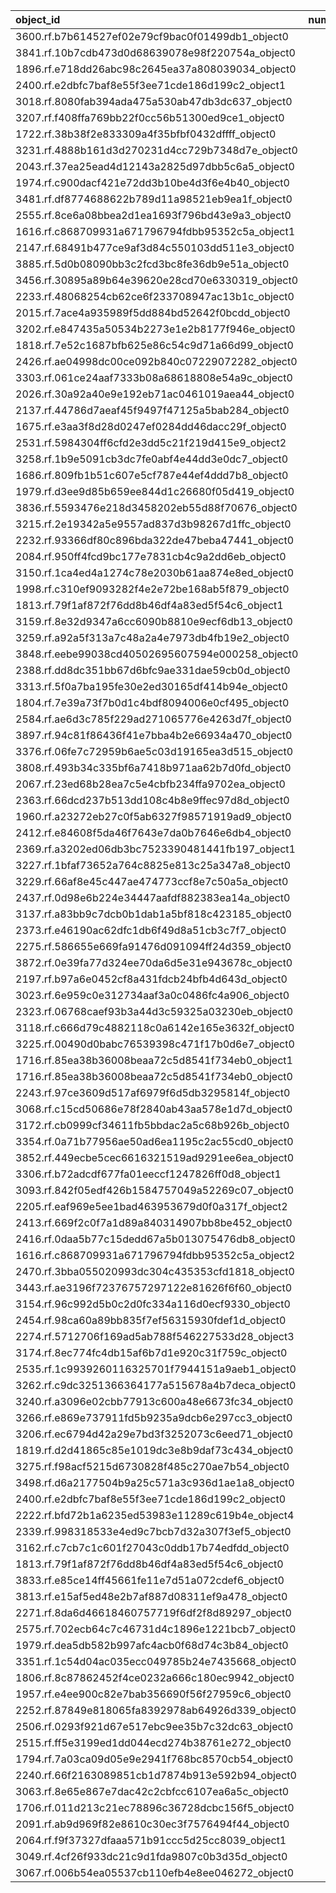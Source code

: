 | object_id                                        |   num_queries |   top1_rate |   top5_rate |   mean_rank |   median_rank |
|:-------------------------------------------------|--------------:|------------:|------------:|------------:|--------------:|
| 3600.rf.b7b614527ef02e79cf9bac0f01499db1_object0 |             3 |    1        |    1        |      1      |           1   |
| 3841.rf.10b7cdb473d0d68639078e98f220754a_object0 |             3 |    1        |    1        |      1      |           1   |
| 1896.rf.e718dd26abc98c2645ea37a808039034_object0 |             2 |    1        |    1        |      1      |           1   |
| 2400.rf.e2dbfc7baf8e55f3ee71cde186d199c2_object1 |             2 |    1        |    1        |      1      |           1   |
| 3018.rf.8080fab394ada475a530ab47db3dc637_object0 |             2 |    1        |    1        |      1      |           1   |
| 3207.rf.f408ffa769bb22f0cc56b51300ed9ce1_object0 |             2 |    1        |    1        |      1      |           1   |
| 1722.rf.38b38f2e833309a4f35bfbf0432dffff_object0 |             1 |    1        |    1        |      1      |           1   |
| 3231.rf.4888b161d3d270231d4cc729b7348d7e_object0 |             1 |    1        |    1        |      1      |           1   |
| 2043.rf.37ea25ead4d12143a2825d97dbb5c6a5_object0 |             1 |    1        |    1        |      1      |           1   |
| 1974.rf.c900dacf421e72dd3b10be4d3f6e4b40_object0 |             1 |    1        |    1        |      1      |           1   |
| 3481.rf.df8774688622b789d11a98521eb9ea1f_object0 |             1 |    1        |    1        |      1      |           1   |
| 2555.rf.8ce6a08bbea2d1ea1693f796bd43e9a3_object0 |             1 |    1        |    1        |      1      |           1   |
| 1616.rf.c868709931a671796794fdbb95352c5a_object1 |             1 |    1        |    1        |      1      |           1   |
| 2147.rf.68491b477ce9af3d84c550103dd511e3_object0 |             1 |    1        |    1        |      1      |           1   |
| 3885.rf.5d0b08090bb3c2fcd3bc8fe36db9e51a_object0 |             1 |    1        |    1        |      1      |           1   |
| 3456.rf.30895a89b64e39620e28cd70e6330319_object0 |             1 |    1        |    1        |      1      |           1   |
| 2233.rf.48068254cb62ce6f233708947ac13b1c_object0 |             1 |    1        |    1        |      1      |           1   |
| 2015.rf.7ace4a935989f5dd884bd52642f0bcdd_object0 |             1 |    1        |    1        |      1      |           1   |
| 3202.rf.e847435a50534b2273e1e2b8177f946e_object0 |             1 |    1        |    1        |      1      |           1   |
| 1818.rf.7e52c1687bfb625e86c54c9d71a66d99_object0 |             1 |    1        |    1        |      1      |           1   |
| 2426.rf.ae04998dc00ce092b840c07229072282_object0 |             1 |    1        |    1        |      1      |           1   |
| 3303.rf.061ce24aaf7333b08a68618808e54a9c_object0 |             1 |    1        |    1        |      1      |           1   |
| 2026.rf.30a92a40e9e192eb71ac0461019aea44_object0 |             1 |    1        |    1        |      1      |           1   |
| 2137.rf.44786d7aeaf45f9497f47125a5bab284_object0 |             1 |    1        |    1        |      1      |           1   |
| 1675.rf.e3aa3f8d28d0247ef0284dd46dacc29f_object0 |             1 |    1        |    1        |      1      |           1   |
| 2531.rf.5984304ff6cfd2e3dd5c21f219d415e9_object2 |             1 |    1        |    1        |      1      |           1   |
| 3258.rf.1b9e5091cb3dc7fe0abf4e44dd3e0dc7_object0 |             1 |    1        |    1        |      1      |           1   |
| 1686.rf.809fb1b51c607e5cf787e44ef4ddd7b8_object0 |             1 |    1        |    1        |      1      |           1   |
| 1979.rf.d3ee9d85b659ee844d1c26680f05d419_object0 |             1 |    1        |    1        |      1      |           1   |
| 3836.rf.5593476e218d3458202eb55d88f70676_object0 |             1 |    1        |    1        |      1      |           1   |
| 3215.rf.2e19342a5e9557ad837d3b98267d1ffc_object0 |             1 |    1        |    1        |      1      |           1   |
| 2232.rf.93366df80c896bda322de47beba47441_object0 |             1 |    1        |    1        |      1      |           1   |
| 2084.rf.950ff4fcd9bc177e7831cb4c9a2dd6eb_object0 |             1 |    1        |    1        |      1      |           1   |
| 3150.rf.1ca4ed4a1274c78e2030b61aa874e8ed_object0 |             1 |    1        |    1        |      1      |           1   |
| 1998.rf.c310ef9093282f4e2e72be168ab5f879_object0 |             1 |    1        |    1        |      1      |           1   |
| 1813.rf.79f1af872f76dd8b46df4a83ed5f54c6_object1 |             1 |    1        |    1        |      1      |           1   |
| 3159.rf.8e32d9347a6cc6090b8810e9ecf6db13_object0 |             1 |    1        |    1        |      1      |           1   |
| 3259.rf.a92a5f313a7c48a2a4e7973db4fb19e2_object0 |             1 |    1        |    1        |      1      |           1   |
| 3848.rf.eebe99038cd40502695607594e000258_object0 |             1 |    1        |    1        |      1      |           1   |
| 2388.rf.dd8dc351bb67d6bfc9ae331dae59cb0d_object0 |             1 |    1        |    1        |      1      |           1   |
| 3313.rf.5f0a7ba195fe30e2ed30165df414b94e_object0 |             1 |    1        |    1        |      1      |           1   |
| 1804.rf.7e39a73f7b0d1c4bdf8094006e0cf495_object0 |             1 |    1        |    1        |      1      |           1   |
| 2584.rf.ae6d3c785f229ad271065776e4263d7f_object0 |             1 |    1        |    1        |      1      |           1   |
| 3897.rf.94c81f86436f41e7bba4b2e66934a470_object0 |             1 |    1        |    1        |      1      |           1   |
| 3376.rf.06fe7c72959b6ae5c03d19165ea3d515_object0 |             1 |    1        |    1        |      1      |           1   |
| 3808.rf.493b34c335bf6a7418b971aa62b7d0fd_object0 |             1 |    1        |    1        |      1      |           1   |
| 2067.rf.23ed68b28ea7c5e4cbfb234ffa9702ea_object0 |             1 |    1        |    1        |      1      |           1   |
| 2363.rf.66dcd237b513dd108c4b8e9ffec97d8d_object0 |             1 |    1        |    1        |      1      |           1   |
| 1960.rf.a23272eb27c0f5ab6327f98571919ad9_object0 |             1 |    1        |    1        |      1      |           1   |
| 2412.rf.e84608f5da46f7643e7da0b7646e6db4_object0 |             1 |    1        |    1        |      1      |           1   |
| 2369.rf.a3202ed06db3bc7523390481441fb197_object1 |             1 |    1        |    1        |      1      |           1   |
| 3227.rf.1bfaf73652a764c8825e813c25a347a8_object0 |             1 |    1        |    1        |      1      |           1   |
| 3229.rf.66af8e45c447ae474773ccf8e7c50a5a_object0 |             1 |    1        |    1        |      1      |           1   |
| 2437.rf.0d98e6b224e34447aafdf882383ea14a_object0 |             1 |    1        |    1        |      1      |           1   |
| 3137.rf.a83bb9c7dcb0b1dab1a5bf818c423185_object0 |             1 |    1        |    1        |      1      |           1   |
| 2373.rf.e46190ac62dfc1db6f49d8a51cb3c7f7_object0 |             1 |    1        |    1        |      1      |           1   |
| 2275.rf.586655e669fa91476d091094ff24d359_object0 |             1 |    1        |    1        |      1      |           1   |
| 3872.rf.0e39fa77d324ee70da6d5e31e943678c_object0 |             1 |    1        |    1        |      1      |           1   |
| 2197.rf.b97a6e0452cf8a431fdcb24bfb4d643d_object0 |             1 |    1        |    1        |      1      |           1   |
| 3023.rf.6e959c0e312734aaf3a0c0486fc4a906_object0 |             1 |    1        |    1        |      1      |           1   |
| 2323.rf.06768caef93b3a44d3c59325a03230eb_object0 |             1 |    1        |    1        |      1      |           1   |
| 3118.rf.c666d79c4882118c0a6142e165e3632f_object0 |             1 |    1        |    1        |      1      |           1   |
| 3225.rf.00490d0babc76539398c471f17b0d6e7_object0 |             1 |    1        |    1        |      1      |           1   |
| 1716.rf.85ea38b36008beaa72c5d8541f734eb0_object1 |             1 |    1        |    1        |      1      |           1   |
| 1716.rf.85ea38b36008beaa72c5d8541f734eb0_object0 |             1 |    1        |    1        |      1      |           1   |
| 2243.rf.97ce3609d517af6979f6d5db3295814f_object0 |             1 |    1        |    1        |      1      |           1   |
| 3068.rf.c15cd50686e78f2840ab43aa578e1d7d_object0 |             3 |    0.333333 |    0.333333 |     18.3333 |          10   |
| 3172.rf.cb0999cf34611fb5bbdac2a5c68b926b_object0 |             2 |    0        |    0        |     14      |          14   |
| 3354.rf.0a71b77956ae50ad6ea1195c2ac55cd0_object0 |             2 |    0        |    0        |     23      |          23   |
| 3852.rf.449ecbe5cec6616321519ad9291ee6ea_object0 |             2 |    0        |    0        |     27.5    |          27.5 |
| 3306.rf.b72adcdf677fa01eeccf1247826ff0d8_object1 |             2 |    0        |    0        |     10      |          10   |
| 3093.rf.842f05edf426b1584757049a52269c07_object0 |             1 |    0        |    0        |     10      |          10   |
| 2205.rf.eaf969e5ee1bad463953679d0f0a317f_object2 |             1 |    0        |    1        |      3      |           3   |
| 2413.rf.669f2c0f7a1d89a840314907bb8be452_object0 |             1 |    0        |    1        |      2      |           2   |
| 2416.rf.0daa5b77c15dedd67a5b013075476db8_object0 |             1 |    0        |    1        |      3      |           3   |
| 1616.rf.c868709931a671796794fdbb95352c5a_object2 |             1 |    0        |    1        |      3      |           3   |
| 2470.rf.3bba055020993dc304c435353cfd1818_object0 |             1 |    0        |    1        |      3      |           3   |
| 3443.rf.ae3196f72376757297122e81626f6f60_object0 |             1 |    0        |    1        |      4      |           4   |
| 3154.rf.96c992d5b0c2d0fc334a116d0ecf9330_object0 |             1 |    0        |    0        |     10      |          10   |
| 2454.rf.98ca60a89bb835f7ef56315930fdef1d_object0 |             1 |    0        |    0        |      9      |           9   |
| 2274.rf.5712706f169ad5ab788f546227533d28_object3 |             1 |    0        |    0        |     32      |          32   |
| 3174.rf.8ec774fc4db15af6b7d1e920c31f759c_object0 |             1 |    0        |    0        |      8      |           8   |
| 2535.rf.1c9939260116325701f7944151a9aeb1_object0 |             1 |    0        |    0        |      7      |           7   |
| 3262.rf.c9dc3251366364177a515678a4b7deca_object0 |             1 |    0        |    1        |      4      |           4   |
| 3240.rf.a3096e02cbb77913c600a48e6673fc34_object0 |             1 |    0        |    0        |     57      |          57   |
| 3266.rf.e869e737911fd5b9235a9dcb6e297cc3_object0 |             1 |    0        |    0        |     14      |          14   |
| 3206.rf.ec6794d42a29e7bd3f3252073c6eed71_object0 |             1 |    0        |    1        |      2      |           2   |
| 1819.rf.d2d41865c85e1019dc3e8b9daf73c434_object0 |             1 |    0        |    0        |     10      |          10   |
| 3275.rf.f98acf5215d6730828f485c270ae7b54_object0 |             1 |    0        |    0        |     14      |          14   |
| 3498.rf.d6a2177504b9a25c571a3c936d1ae1a8_object0 |             1 |    0        |    0        |     18      |          18   |
| 2400.rf.e2dbfc7baf8e55f3ee71cde186d199c2_object0 |             1 |    0        |    1        |      2      |           2   |
| 2222.rf.bfd72b1a6235ed53983e11289c619b4e_object4 |             1 |    0        |    1        |      2      |           2   |
| 2339.rf.998318533e4ed9c7bcb7d32a307f3ef5_object0 |             1 |    0        |    0        |    101      |         101   |
| 3162.rf.c7cb7c1c601f27043c0ddb17b74edfdd_object0 |             1 |    0        |    1        |      3      |           3   |
| 1813.rf.79f1af872f76dd8b46df4a83ed5f54c6_object0 |             1 |    0        |    0        |     41      |          41   |
| 3833.rf.e85ce14ff45661fe11e7d51a072cdef6_object0 |             1 |    0        |    1        |      2      |           2   |
| 3813.rf.e15af5ed48e2b7af887d08311ef9a478_object0 |             1 |    0        |    0        |     43      |          43   |
| 2271.rf.8da6d46618460757719f6df2f8d89297_object0 |             1 |    0        |    1        |      2      |           2   |
| 2575.rf.702ecb64c7c46731d4c1896e1221bcb7_object0 |             1 |    0        |    0        |      6      |           6   |
| 1979.rf.dea5db582b997afc4acb0f68d74c3b84_object0 |             1 |    0        |    1        |      2      |           2   |
| 3351.rf.1c54d04ac035ecc049785b24e7435668_object0 |             1 |    0        |    1        |      2      |           2   |
| 1806.rf.8c87862452f4ce0232a666c180ec9942_object0 |             1 |    0        |    1        |      2      |           2   |
| 1957.rf.e4ee900c82e7bab356690f56f27959c6_object0 |             1 |    0        |    1        |      2      |           2   |
| 2252.rf.87849e818065fa8392978ab64926d339_object0 |             1 |    0        |    1        |      3      |           3   |
| 2506.rf.0293f921d67e517ebc9ee35b7c32dc63_object0 |             1 |    0        |    1        |      3      |           3   |
| 2515.rf.ff5e3199ed1dd044ecd274b38761e272_object0 |             1 |    0        |    1        |      2      |           2   |
| 1794.rf.7a03ca09d05e9e2941f768bc8570cb54_object0 |             1 |    0        |    1        |      2      |           2   |
| 2240.rf.66f2163089851cb1d7874b913e592b94_object0 |             1 |    0        |    0        |      9      |           9   |
| 3063.rf.8e65e867e7dac42c2cbfcc6107ea6a5c_object0 |             1 |    0        |    1        |      2      |           2   |
| 1706.rf.011d213c21ec78896c36728dcbc156f5_object0 |             1 |    0        |    0        |      7      |           7   |
| 2091.rf.ab9d969f82e8610c30ec3f7576494f44_object0 |             1 |    0        |    0        |      7      |           7   |
| 2064.rf.f9f37327dfaaa571b91ccc5d25cc8039_object1 |             1 |    0        |    1        |      3      |           3   |
| 3049.rf.4cf26f933dc21c9d1fda9807c0b3d35d_object0 |             1 |    0        |    0        |     12      |          12   |
| 3067.rf.006b54ea05537cb110efb4e8ee046272_object0 |             1 |    0        |    1        |      2      |           2   |